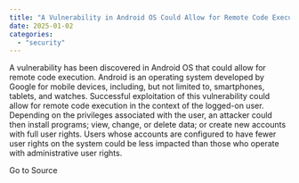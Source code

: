 ```yaml
---
title: "A Vulnerability in Android OS Could Allow for Remote Code Execution"
date: 2025-01-02
categories: 
  - "security"
---
```


A vulnerability has been discovered in Android OS that could allow for remote code execution. Android is an operating system developed by Google for mobile devices, including, but not limited to, smartphones, tablets, and watches. Successful exploitation of this vulnerability could allow for remote code execution in the context of the logged-on user. Depending on the privileges associated with the user, an attacker could then install programs; view, change, or delete data; or create new accounts with full user rights. Users whose accounts are configured to have fewer user rights on the system could be less impacted than those who operate with administrative user rights.

Go to Source
